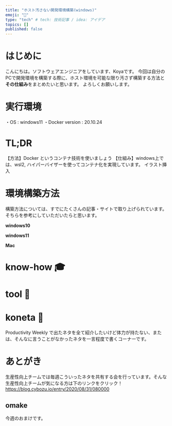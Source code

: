 ```yaml
---
title: "ホスト汚さない開発環境構築(windows)"
emoji: "🐥"
type: "tech" # tech: 技術記事 / idea: アイデア
topics: []
published: false
---
```

# はじめに 
こんにちは。ソフトウェアエンジニアをしています、Koyaです。
今回は自分のPCで開発環境を構築する際に、ホスト環境を可能な限り汚さず構築する方法と**その仕組み**をまとめたいと思います。
よろしくお願いします。

# 実行環境
・OS : windows11
・Docker version : 20.10.24

# TL;DR
【方法】Docker というコンテナ技術を使いましょう
【仕組み】windows上では、wsl2, ハイパーバイザーを使ってコンテナ化を実現しています。
イラスト挿入

# 環境構築方法
構築方法については、すでにたくさんの記事・サイトで取り上げられています。
そちらを参考にしていただいたらと思います。

**windows10**

**windows11**

**Mac**

# know-how 🎓

# tool 🔨

# koneta 🍘
Productivity Weekly で出たネタを全て紹介したいけど体力が持たない、または、そんなに言うことがなかったネタを一言程度で書くコーナーです。

# あとがき

生産性向上チームでは毎週こういったネタを共有する会を行っています。そんな生産性向上チームが気になる方は下のリンクをクリック！
https://blog.cybozu.io/entry/2020/08/31/080000

## omake
今週のおまけです。